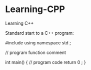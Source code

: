 # Learning-CPP
Learning C++

Standard start to a C++ program:

#include <iostream>
using namespace std ;

// program function comment

int main()
{
	// program code
	return 0 ;
}
